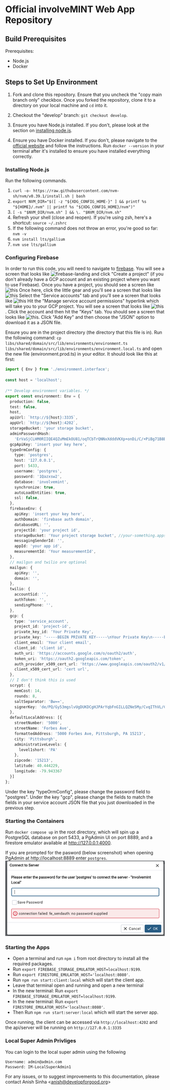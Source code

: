 # Official involveMINT Web App Repository

## Build Prerequisites

Prerequisites:

- Node.js
- Docker

## Steps to Set Up Environment

1. Fork and clone this repository. Ensure that you uncheck the "copy main branch only" checkbox. Once you forked the repository, clone it to a directory on your local machine and `cd` into it.

2. Checkout the "develop" branch: `git checkout develop`.
3. Ensure you have Node.js installed. If you don't, please look at the section on [installing node.js](#installing-nodejs).
4. Ensure you have Docker installed. If you don't, please navigate to the [official website](https://docs.docker.com/get-docker/) and follow the instructions. Run `docker --version` in your terminal after it's installed to ensure you have installed everything correctly.

### Installing Node.js

Run the following commands.

1. `curl -o- https://raw.githubusercontent.com/nvm-sh/nvm/v0.39.1/install.sh | bash`
2. `export NVM_DIR="$([ -z "${XDG_CONFIG_HOME-}" ] && printf %s "${HOME}/.nvm" || printf %s "${XDG_CONFIG_HOME}/nvm")"`
3. `[ -s "$NVM_DIR/nvm.sh" ] && \. "$NVM_DIR/nvm.sh"`
4. Refresh your shell (close and reopen). If you're using zsh, here's a shortcut: `source ~/.zshrc`
5. If the following command does not throw an error, you're good so far: `nvm -v`
6. `nvm install lts/gallium`
7. `nvm use lts/gallium`

### Configuring Firebase

In order to run this code, you will need to navigate to [firebase](https://console.firebase.google.com/). You will see a screen that looks like ![firebase-landing](/assets/firebase-landing.png) and click "Create a project" (if you don't already have a GCP account and an existing project where you want to use Firebase). Once you have a project, you should see a screen like ![this](assets/firebase-dashboard.png) Once here, click the little gear and you'll see a screen that looks like ![this](assets/firebase-settings.png) Select the "Service accounts" tab and you'll see a screen that looks like ![this](assets/firebase-service-accounts.png) Hit the "Manage service account permissions" hyperlink which will take you to your GCP project. You will see a screen that looks like ![this](/assets/googlecloud-service-accounts.png). Click the account and then hit the "Keys" tab. You should see a screen that looks like ![this](/assets/service-account-keys.png). Click "Add Key" and then choose the "JSON" option to download it as a JSON file.

Ensure you are in the project directory (the directory that this file is in). Run the following command: `cp libs/shared/domain/src/lib/environments/environment.ts libs/shared/domain/src/lib/environments/environment.local.ts` and open the new file (environment.prod.ts) in your editor. It should look like this at first:

```typescript
import { Env } from './environment.interface';

const host = 'localhost';

/** Develop environment variables. */
export const environment: Env = {
  production: false,
  test: false,
  host,
  apiUrl: `http://${host}:3335`,
  appUrl: `http://${host}:4202`,
  storageBucket: 'your storage bucket',
  adminPasswordHash:
    'ErVaSjCLHM0RIIQE4QZuMmEkOU81/oqTCbTrQNNxXdddVKXp+onDi/C/+PiBg71B8Bdrc7dQbGUtjyK51DUEjQ==', //IM-LocalSuperAdmin1
  gcpApiKey: 'insert your key here',
  typeOrmConfig: {
    type: 'postgres',
    host: '127.0.0.1',
    port: 5433,
    username: 'postgres',
    password: '1Qazxsw2',
    database: 'involvemint',
    synchronize: true,
    autoLoadEntities: true,
    ssl: false,
  },
  firebaseEnv: {
    apiKey: 'insert your key here',
    authDomain: 'firebase auth domain',
    databaseURL: '',
    projectId: 'your project id',
    storageBucket: 'Your project storage bucket', //your-something.appspot.com
    messagingSenderId: '',
    appId: 'your app id',
    measurementId: 'Your measurementId',
  },
  // mailgun and twilio are optional
  mailgun: {
    apiKey: '',
    domain: '',
  },
  twilio: {
    accountSid: '',
    authToken: '',
    sendingPhone: '',
  },
  gcp: {
    type: 'service_account',
    project_id: 'project-id',
    private_key_id: 'Your Private Key',
    private_key: '-----BEGIN PRIVATE KEY-----\nYour Private Key\n-----END PRIVATE KEY-----\n',
    client_email: 'Your client email',
    client_id: 'client id',
    auth_uri: 'https://accounts.google.com/o/oauth2/auth',
    token_uri: 'https://oauth2.googleapis.com/token',
    auth_provider_x509_cert_url: 'https://www.googleapis.com/oauth2/v1/certs',
    client_x509_cert_url: 'cert url',
  },
  // I don't think this is used
  scrypt: {
    memCost: 14,
    rounds: 8,
    saltSeparator: 'Bw==',
    signerKey: 'de/PQ/Gy53mgslvUgDUKDCgHJPArYqbFnGILLQZNe5My/CvqIThVL/CsndU8oudZ9lc4B7PT8w3sAar2/luQxA==',
  },
  defaultLocalAddress: [{
    streetNumber: '5000',
    streetName: 'Forbes Ave',
    formattedAddress: '5000 Forbes Ave, Pittsburgh, PA 15213',
    city: 'Pittsburgh',
    administrativeLevels: {
      level1short: 'PA'
    },
    zipcode: '15213',
    latitude: 40.444229,
    longitude: -79.943367
  }]
};
```

Under the key "typeOrmConfig", please change the password field to "postgres". Under the key "gcp", please change the fields to match the fields in your service account JSON file that you just downloaded in the previous step.

### Starting the Containers

Run `docker compose up` in the root directory, which will spin up a PostgreSQL database on port 5433, a PgAdmin UI on port 8889, and a firestore emulator available at http://127.0.0.1:4000.

If you are prompted for the pasword (below screenshot) when opening PgAdmin at http://localhost:8889 enter `postgres`. 
![postgres_db_password_required](/assets/postgres_db_password_required.png)


### Starting the Apps

- Open a terminal and run `npm i` from root directory to install all the required packages. 
- Run `export FIREBASE_STORAGE_EMULATOR_HOST=localhost:9199`. 
- Run `export FIRESTORE_EMULATOR_HOST='localhost:8080'`. 
- Run `npm run start:client:local` which will start the client app.
- Leave that terminal open and running and open a new terminal
- In the new terminal: Run `export FIREBASE_STORAGE_EMULATOR_HOST=localhost:9199`. 
- In the new terminal: Run `export FIRESTORE_EMULATOR_HOST='localhost:8080'`. 
- Then Run `npm run start:server:local` which will start the server app.

Once running, the client can be accessed via `http://localhost:4202` and the api/server will be running on `http://127.0.0.1:3335`


### Local Super Admin Privliges
You can login to the local super admin using the following
```
Username: admin@admin.com
Password: IM-LocalSuperAdmin1
```

For any issues, or to suggest improvements to this documentation, please contact Anish Sinha <<anish@developforgood.org>>
